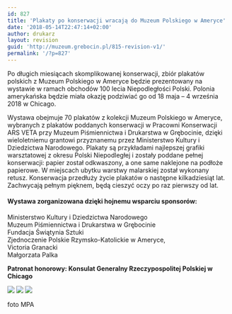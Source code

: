 ```yaml
---
id: 827
title: 'Plakaty po konserwacji wracają do Muzeum Polskiego w Ameryce'
date: '2018-05-14T22:47:14+02:00'
author: drukarz
layout: revision
guid: 'http://muzeum.grebocin.pl/815-revision-v1/'
permalink: '/?p=827'
---
```


Po długich miesiącach skomplikowanej konserwacji, zbiór plakatów polskich z Muzeum Polskiego w Ameryce będzie prezentowany na wystawie w ramach obchodów 100 lecia Niepodległości Polski. Polonia amerykańska będzie miała okazję podziwiać go od 18 maja – 4 września 2018 w Chicago.

Wystawa obejmuje 70 plakatów z kolekcji Muzeum Polskiego w Ameryce, wybranych z plakatów poddanych konserwacji w Pracowni Konserwacji ARS VETA przy Muzeum Piśmiennictwa i Drukarstwa w Grębocinie, dzięki wieloletniemu grantowi przyznanemu przez Ministerstwo Kultury i Dziedzictwa Narodowego. Plakaty są przykładami najlepszej grafiki warsztatowej z okresu Polski Niepodległej i zostały poddane pełnej konserwacji: papier został odkwaszony, a one same naklejone na podłoże papierowe. W miejscach ubytku warstwy malarskiej został wykonany retusz. Konserwacja przedłuży życie plakatów o następne kilkadziesiąt lat. Zachwycają pełnym pięknem, będą cieszyć oczy po raz pierwszy od lat.

#### Wystawa zorganizowana dzięki hojnemu wsparciu sponsorów:

Ministerstwo Kultury i Dziedzictwa Narodowego  
Muzeum Piśmiennictwa i Drukarstwa w Grębocinie  
Fundacja Świątynia Sztuki  
Zjednoczenie Polskie Rzymsko-Katolickie w Ameryce,  
Victoria Granacki  
Małgorzata Palka

**Patronat honorowy: Konsulat Generalny Rzeczypospolitej Polskiej w Chicago**

![](http://muzeum.grebocin.pl/wp-content/uploads/2018/05/plakaty-01-300x179.jpg) ![](http://muzeum.grebocin.pl/wp-content/uploads/2018/05/plakaty-02-300x201.jpg) ![](http://muzeum.grebocin.pl/wp-content/uploads/2018/05/plakaty-03-300x200.jpg)

foto MPA
